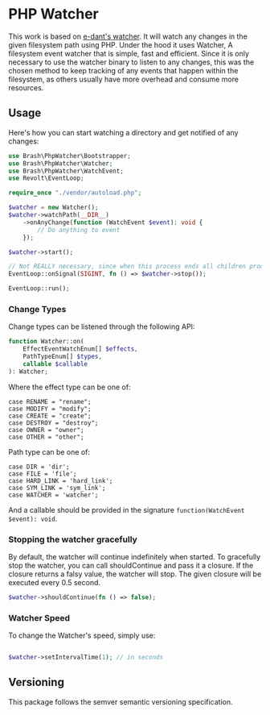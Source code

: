 # PHP Watcher

This work is based on [e-dant's watcher](https://github.com/e-dant/watcher). It will watch any changes in the given filesystem path using PHP.
Under the hood it uses Watcher, A filesystem event watcher that is simple, fast and efficient. Since it is only necessary to use the watcher binary to listen to any changes, this was the chosen method to keep tracking of any events that happen within the filesystem, as others usually have more overhead and consume more resources.

## Usage

Here's how you can start watching a directory and get notified of any changes:

```php
use Brash\PhpWatcher\Bootstrapper;
use Brash\PhpWatcher\Watcher;
use Brash\PhpWatcher\WatchEvent;
use Revolt\EventLoop;

require_once "./vendor/autoload.php";

$watcher = new Watcher();
$watcher->watchPath(__DIR__)
    ->onAnyChange(function (WatchEvent $event): void {
        // Do anything to event
    });

$watcher->start();

// Not REALLY necessary, since when this process ends all children process must end too.
EventLoop::onSignal(SIGINT, fn () => $watcher->stop());

EventLoop::run();

```

### Change Types

Change types can be listened through the following API:

```php
function Watcher::on(
    EffectEventWatchEnum[] $effects,
    PathTypeEnum[] $types,
    callable $callable
): Watcher;
```

Where the effect type can be one of:

    case RENAME = "rename";
    case MODIFY = "modify";
    case CREATE = "create";
    case DESTROY = "destroy";
    case OWNER = "owner";
    case OTHER = "other";

Path type can be one of:

    case DIR = 'dir';
    case FILE = 'file';
    case HARD_LINK = 'hard_link';
    case SYM_LINK = 'sym_link';
    case WATCHER = 'watcher';

And a callable should be provided in the signature `function(WatchEvent $event): void`.

### Stopping the watcher gracefully

By default, the watcher will continue indefinitely when started. To gracefully stop the watcher, you can call shouldContinue and pass it a closure. If the closure returns a falsy value, the watcher will stop. The given closure will be executed every 0.5 second.

```php
$watcher->shouldContinue(fn () => false);
```

### Watcher Speed

To change the Watcher's speed, simply use:

```php

$watcher->setIntervalTime(1); // in seconds

```

## Versioning

This package follows the semver semantic versioning specification.